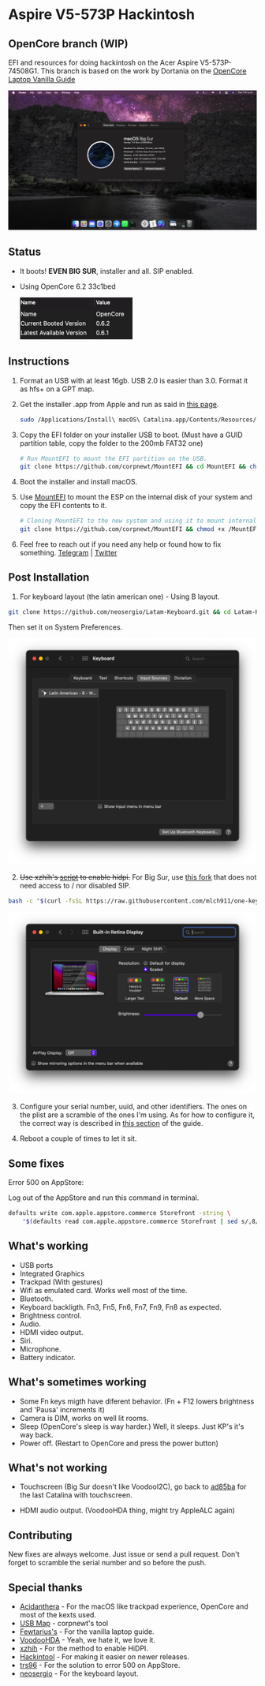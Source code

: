 # Aspire V5-573P Hackintosh
## OpenCore branch (WIP)

EFI and resources for doing hackintosh on the Acer Aspire V5-573P-74508G1. This branch is based on the work by Dortania on the [OpenCore Laptop Vanilla Guide](https://dortania.github.io/vanilla-laptop-guide/)

![Screenshot](./assets/screenshot.png)

## Status

- It boots! **EVEN BIG SUR**, installer and all. SIP enabled.

- Using OpenCore 6.2 33c1bed

  ![Bootloader](./assets/bootloader.png)


## Instructions

1. Format an USB with at least 16gb. USB 2.0 is easier than 3.0. Format it as hfs+ on a GPT map.

2. Get the installer .app from Apple and run as said in [this page](https://support.apple.com/en-us/HT201372).

   ```bash
   sudo /Applications/Install\ macOS\ Catalina.app/Contents/Resources/createinstallmedia --volume /Volumes/MyVolume
   ```

3. Copy the EFI folder on your installer USB to boot. (Must have a GUID partition table, copy the folder to the 200mb FAT32 one) <br/>

   ```bash
   # Run MountEFI to mount the EFI partition on the USB.
   git clone https://github.com/corpnewt/MountEFI && cd MountEFI && chmod +x MountEFI.command && ./MountEFI.command
   ```

   

4. Boot the installer and install macOS. <br/>

5. Use [MountEFI](https://github.com/corpnewt/MountEFI) to mount the ESP on the internal disk of your system and copy the EFI contents to it.<br/>

   ```bash
   # Cloning MountEFI to the new system and using it to mount internal EFI
   git clone https://github.com/corpnewt/MountEFI && chmod +x /MountEFI/MountEFI.command && sudo python3 MountEFI/MountEFI.command disk0 && open /Volumes/EFI/
   ```

   

6. Feel free to reach out if you need any help or found how to fix something. [Telegram](https://t.me/xtrs84zk) | [Twitter](https://twitter.com/xtrs84zk) 

## Post Installation
1. For keyboard layout (the latin american one) - Using B layout. 

```bash
git clone https://github.com/neosergio/Latam-Keyboard.git && cd Latam-Keyboard && cp -v Latam*.* ~/Library/Keyboard\ Layouts/
```

Then set it on System Preferences.

![Keyboard settings](./assets/keyboard.png)

2. ~~Use xzhih's [script](https://github.com/xzhih/one-key-hidpi) to enable hidpi.~~ For Big Sur, use [this fork](https://github.com/mlch911/one-key-hidpi) that does not need access to / nor disabled SIP.

```bash
bash -c "$(curl -fsSL https://raw.githubusercontent.com/mlch911/one-key-hidpi/master/hidpi.sh)"
```

   ![hidpi](./assets/hidpi.png)

3. Configure your serial number, uuid, and other identifiers. The ones on the plist are a scramble of the ones I'm using. As for how to configure it, the correct way is described in [this section](https://dortania.github.io/OpenCore-Desktop-Guide/post-install/iservices) of the guide.

3. Reboot a couple of times to let it sit.


## Some fixes

Error 500 on AppStore:

Log out of the AppStore and run this command in terminal.

```bash
defaults write com.apple.appstore.commerce Storefront -string \
    "$(defaults read com.apple.appstore.commerce Storefront | sed s/,8/,13/)"
```

## What's working
* USB ports <br/>
* Integrated Graphics <br/>
* Trackpad (With gestures) <br/>
* Wifi as emulated card. Works well most of the time.<br/>
* Bluetooth.
* Keyboard backligth. Fn3, Fn5, Fn6, Fn7, Fn9, Fn8 as expected. <br/>
* Brightness control. <br/>
* Audio. <br/>
* HDMI video output. <br/>
* Siri. <br/>
* Microphone.
* Battery indicator. <br/>

## What's sometimes working
* Some Fn keys migth have diferent behavior. (Fn + F12 lowers brightness and 'Pausa' increments it)
* Camera is DIM, works on well lit rooms.
* Sleep (OpenCore's sleep is way harder.) Well, it sleeps. Just KP's it's way back.<br/>
* Power off. (Restart to OpenCore and press the power button) <br/>

## What's not working
* Touchscreen (Big Sur doesn't like VoodooI2C), go back to [ad85ba](https://github.com/xtrs84zk/Aspire-V5-573P-Hackintosh/commit/ad85baa75662148a61e47ba679cee969b94cf8c0) for the last Catalina with touchscreen. <br/>

* HDMI audio output. (VoodooHDA thing, might try AppleALC again)


## Contributing

New fixes are always welcome. Just issue or send a pull request. Don't forget to scramble the serial number and so before the push. 

## Special thanks
* [Acidanthera](https://github.com/acidanthera/VoodooPS2) - For the macOS like trackpad experience, OpenCore and most of the kexts used.
* [USB Map](https://github.com/corpnewt/USBMap) - corpnewt's tool <br/>
* [Fewtarius's](https://fewtarius.gitbook.io/laptopguide/) - For the vanilla laptop guide. <br/>
* [VoodooHDA](https://github.com/chris1111/VoodooHDA-2.9.2-Clover-V14) - Yeah, we hate it, we love it. <br/>
* [xzhih](https://github.com/xzhih) - For the method to enable HiDPI. <br/>
* [Hackintool](https://www.tonymacx86.com/threads/release-hackintool-v2-8-6.254559/) - For making it easier on newer releases. <br/>
* [trs96](https://www.tonymacx86.com/threads/appstore-the-operation-couldnt-be-completed-com-apple-commerce-client-error-500.270957/post-1912788) -  For the solution to error 500 on AppStore. <br/>
* [neosergio](https://github.com/neosergio) - For the keyboard layout.
